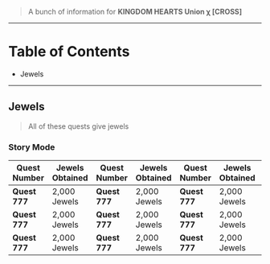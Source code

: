 
>A bunch of information for **KINGDOM HEARTS Union χ [CROSS]**

---

# Table of Contents
- Jewels

---


## Jewels

>All of these quests give jewels

### Story Mode

| Quest Number  | Jewels Obtained | Quest Number  | Jewels Obtained | Quest Number  | Jewels Obtained | Quest Number  | Jewels Obtained |
|---------------|-----------------|---------------|-----------------|---------------|-----------------|---------------|-----------------|
| **Quest 777** |   2,000 Jewels  | **Quest 777** | 2,000 Jewels    | **Quest 777** | 2,000 Jewels    | **Quest 777** | 2,000 Jewels    |
| **Quest 777** |   2,000 Jewels  | **Quest 777** | 2,000 Jewels    | **Quest 777** | 2,000 Jewels    | **Quest 777** | 2,000 Jewels    |
| **Quest 777** |   2,000 Jewels  | **Quest 777** | 2,000 Jewels    | **Quest 777** | 2,000 Jewels    | **Quest 777** | 2,000 Jewels    |
